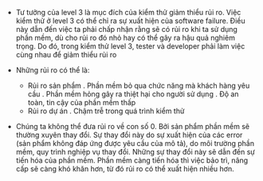 - Tư tưởng của level 3 là mục đích của kiểm thử giảm thiểu rủi ro. Việc kiểm thử ở level 3 có thể chỉ ra sự xuất hiện của software failure. 
  Điều này dẫn đến việc ta phải chấp nhận rằng sẽ có rủi ro khi ta sử dụng phần mềm, dù cho rủi ro đó nhỏ hay có thể gây ra hậu quả nghiêm trọng. 
  Do đó, trong kiểm thử level 3, tester và developer phải làm việc cùng nhau để giảm thiểu rủi ro

- Những rủi ro có thể là:
  + Rủi ro sản phẩm
    . Phần mềm bỏ qua chức năng mà khách hàng yêu cầu
    . Phần mềm hỏng gây ra thiệt hại cho người sử dụng
    . Độ an toàn, tin cậy của phần mềm thấp
  + Rủi ro dự án
    . Chậm trễ trong quá trình kiểm thử

- Chúng ta không thể đưa rủi ro về con số 0. Bởi sản phẩm phần mềm sẽ thường xuyên thay đổi. Sự thay đổi này do sự xuất hiện của các error 
  (sản phẩm không đáp ứng được yêu cầu của mô tả), do môi trường phần mềm, quy trình nghiệp vụ thay đổi. Những sự thay đổi này sẽ dẫn đến 
  sự tiến hóa của phần mềm. Phần mềm càng tiến hóa thì việc bảo trì, nâng cấp sẽ càng khó khăn hơn, từ đó rủi ro có thể xuất hiện nhiều hơn.

